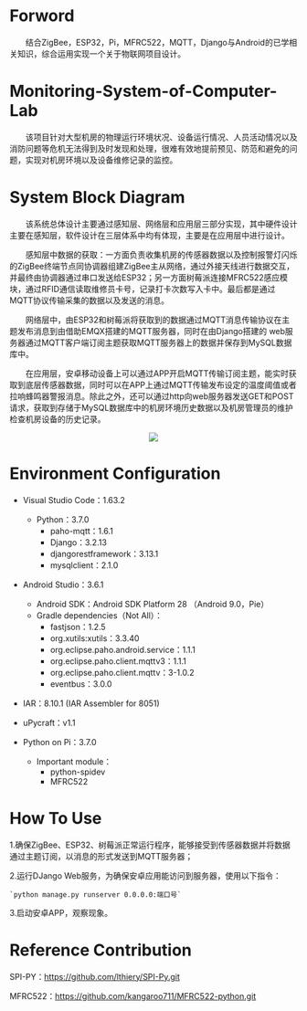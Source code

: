 # Forword 
&ensp;&ensp;&ensp;&ensp;结合ZigBee，ESP32，Pi，MFRC522，MQTT，Django与Android的已学相关知识，综合运用实现一个关于物联网项目设计。

# Monitoring-System-of-Computer-Lab

&ensp;&ensp;&ensp;&ensp;该项目针对大型机房的物理运行环境状况、设备运行情况、人员活动情况以及消防问题等危机无法得到及时发现和处理，很难有效地提前预见、防范和避免的问题，实现对机房环境以及设备维修记录的监控。


# System Block Diagram

&ensp;&ensp;&ensp;&ensp;该系统总体设计主要通过感知层、网络层和应用层三部分实现，其中硬件设计主要在感知层，软件设计在三层体系中均有体现，主要是在应用层中进行设计。  

&ensp;&ensp;&ensp;&ensp;感知层中数据的获取：一方面负责收集机房的传感器数据以及控制报警灯闪烁的ZigBee终端节点同协调器组建ZigBee主从网络，通过外接天线进行数据交互，并最终由协调器通过串口发送给ESP32；另一方面树莓派连接MFRC522感应模块，通过RFID通信读取维修员卡号，记录打卡次数写入卡中。最后都是通过MQTT协议传输采集的数据以及发送的消息。  

&ensp;&ensp;&ensp;&ensp;网络层中，由ESP32和树莓派将获取到的数据通过MQTT消息传输协议在主题发布消息到由借助EMQX搭建的MQTT服务器，同时在由Django搭建的 web服务器通过MQTT客户端订阅主题获取MQTT服务器上的数据并保存到MySQL数据库中。  

&ensp;&ensp;&ensp;&ensp;在应用层，安卓移动设备上可以通过APP开启MQTT传输订阅主题，能实时获取到底层传感器数据，同时可以在APP上通过MQTT传输发布设定的温度阈值或者拉响蜂鸣器警报消息。除此之外，还可以通过http向web服务器发送GET和POST请求，获取到存储于MySQL数据库中的机房环境历史数据以及机房管理员的维护检查机房设备的历史记录。  
<div align=center>
<img src="https://user-images.githubusercontent.com/83326493/177072051-09bd3da2-2bb9-42bd-b121-b0c8b71c6269.png">
</div>


# Environment Configuration

* Visual Studio Code：1.63.2
  * Python：3.7.0
    * paho-mqtt：1.6.1
    * Django：3.2.13
    * djangorestframework：3.13.1
    * mysqlclient：2.1.0
    
* Android Studio：3.6.1
  * Android SDK：Android SDK Platform 28 （Android 9.0，Pie）
  * Gradle dependencies（Not All）：
    * fastjson：1.2.5
    * org.xutils:xutils：3.3.40
    * org.eclipse.paho.android.service：1.1.1
    * org.eclipse.paho.client.mqttv3：1.1.1
    * org.eclipse.paho.client.mqttv：3-1.0.2
    * eventbus：3.0.0
    
* IAR：8.10.1 (IAR Assembler for 8051)

* uPycraft：v1.1

* Python on Pi：3.7.0
  * Important module：
    * python-spidev 
    * MFRC522


# How To Use

1.确保ZigBee、ESP32、树莓派正常运行程序，能够接受到传感器数据并将数据通过主题订阅，以消息的形式发送到MQTT服务器；

2.运行DJango Web服务，为确保安卓应用能访问到服务器，使用以下指令：  

    `python manage.py runserver 0.0.0.0:端口号`
 
3.启动安卓APP，观察现象。

# Reference Contribution

SPI-PY：https://github.com/lthiery/SPI-Py.git

MFRC522：https://github.com/kangaroo711/MFRC522-python.git
